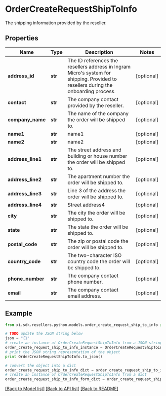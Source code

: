 # OrderCreateRequestShipToInfo

The shipping information provided by the reseller.

## Properties

Name | Type | Description | Notes
------------ | ------------- | ------------- | -------------
**address_id** | **str** | The ID references the resellers address in Ingram Micro&#39;s system for shipping. Provided to resellers during the onboarding process. | [optional] 
**contact** | **str** | The company contact provided by the reseller. | [optional] 
**company_name** | **str** | The name of the company the order will be shipped to. | [optional] 
**name1** | **str** | name1 | [optional] 
**name2** | **str** | name2 | [optional] 
**address_line1** | **str** | The street address and building or house number the order will be shipped to. | [optional] 
**address_line2** | **str** | The apartment number the order will be shipped to. | [optional] 
**address_line3** | **str** | Line 3 of the address the order will be shipped to. | [optional] 
**address_line4** | **str** | Street address4 | [optional] 
**city** | **str** | The city the order will be shipped to. | [optional] 
**state** | **str** | The state the order will be shipped to. | [optional] 
**postal_code** | **str** | The zip or postal code the order will be shipped to. | [optional] 
**country_code** | **str** | The two-character ISO country code the order will be shipped to. | [optional] 
**phone_number** | **str** | The company contact phone number. | [optional] 
**email** | **str** | The company contact email address. | [optional] 

## Example

```python
from xi.sdk.resellers.python.models.order_create_request_ship_to_info import OrderCreateRequestShipToInfo

# TODO update the JSON string below
json = "{}"
# create an instance of OrderCreateRequestShipToInfo from a JSON string
order_create_request_ship_to_info_instance = OrderCreateRequestShipToInfo.from_json(json)
# print the JSON string representation of the object
print OrderCreateRequestShipToInfo.to_json()

# convert the object into a dict
order_create_request_ship_to_info_dict = order_create_request_ship_to_info_instance.to_dict()
# create an instance of OrderCreateRequestShipToInfo from a dict
order_create_request_ship_to_info_form_dict = order_create_request_ship_to_info.from_dict(order_create_request_ship_to_info_dict)
```
[[Back to Model list]](../README.md#documentation-for-models) [[Back to API list]](../README.md#documentation-for-api-endpoints) [[Back to README]](../README.md)


